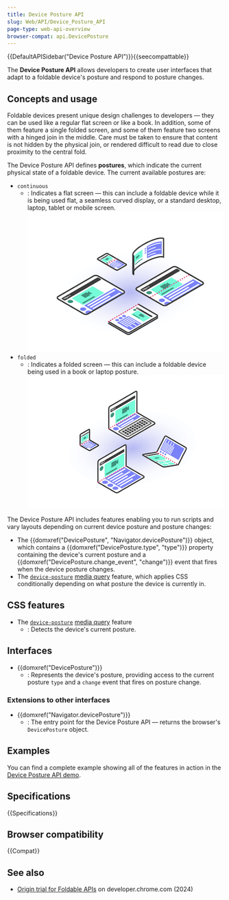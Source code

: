 ```yaml
---
title: Device Posture API
slug: Web/API/Device_Posture_API
page-type: web-api-overview
browser-compat: api.DevicePosture
---
```


{{DefaultAPISidebar("Device Posture API")}}{{seecompattable}}

The **Device Posture API** allows developers to create user interfaces that adapt to a foldable device's posture and respond to posture changes.

## Concepts and usage

Foldable devices present unique design challenges to developers — they can be used like a regular flat screen or like a book. In addition, some of them feature a single folded screen, and some of them feature two screens with a hinged join in the middle. Care must be taken to ensure that content is not hidden by the physical join, or rendered difficult to read due to close proximity to the central fold.

The Device Posture API defines **postures**, which indicate the current physical state of a foldable device. The current available postures are:

- `continuous`
  - : Indicates a flat screen — this can include a foldable device while it is being used flat, a seamless curved display, or a standard desktop, laptop, tablet or mobile screen.
    ![A selection of flat screens including mobiles and tablets, and a seamless curved display](continuous-screens.png)
- `folded`
  - : Indicates a folded screen — this can include a foldable device being used in a book or laptop posture.
    ![A selection of folded screens, including foldable mobiles and tablets in book and laptop postures](folded-screens.png)

The Device Posture API includes features enabling you to run scripts and vary layouts depending on current device posture and posture changes:

- The {{domxref("DevicePosture", "Navigator.devicePosture")}} object, which contains a {{domxref("DevicePosture.type", "type")}} property containing the device's current posture and a {{domxref("DevicePosture.change_event", "change")}} event that fires when the device posture changes.
- The [`device-posture`](/en-US/docs/Web/CSS/@media/device-posture) [media query](/en-US/docs/Web/CSS/CSS_media_queries) feature, which applies CSS conditionally depending on what posture the device is currently in.

## CSS features

- The [`device-posture`](/en-US/docs/Web/CSS/@media/device-posture) [media query](/en-US/docs/Web/CSS/CSS_media_queries) feature
  - : Detects the device's current posture.

## Interfaces

- {{domxref("DevicePosture")}}
  - : Represents the device's posture, providing access to the current posture `type` and a `change` event that fires on posture change.

### Extensions to other interfaces

- {{domxref("Navigator.devicePosture")}}
  - : The entry point for the Device Posture API — returns the browser's `DevicePosture` object.

## Examples

You can find a complete example showing all of the features in action in the [Device Posture API demo](https://mdn.github.io/dom-examples/device-posture-api/).

## Specifications

{{Specifications}}

## Browser compatibility

{{Compat}}

## See also

- [Origin trial for Foldable APIs](https://developer.chrome.com/blog/foldable-apis-ot) on developer.chrome.com (2024)
